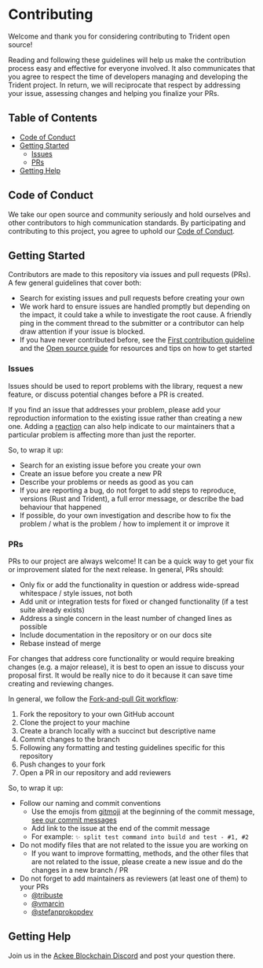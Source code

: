# Contributing

Welcome and thank you for considering contributing to Trident open source!

Reading and following these guidelines will help us make the contribution process easy and effective for everyone involved. It also communicates that you agree to respect the time of developers managing and developing the Trident project. In return, we will reciprocate that respect by addressing your issue, assessing changes and helping you finalize your PRs.

## Table of Contents

- [Code of Conduct](./CODE_OF_CONDUCT.md)
- [Getting Started](#getting-started)
  - [Issues](#issues)
  - [PRs](#prs)
- [Getting Help](#getting-help)

## Code of Conduct

We take our open source and community seriously and hold ourselves and other contributors to high communication standards. By participating and contributing to this project, you agree to uphold our [Code of Conduct](./CODE_OF_CONDUCT.md).

## Getting Started

Contributors are made to this repository via issues and pull requests (PRs). A few general guidelines that cover both:

- Search for existing issues and pull requests before creating your own
- We work hard to ensure issues are handled promptly but depending on the impact, it could take a while to investigate the root cause. A friendly ping in the comment thread to the submitter or a contributor can help draw attention if your issue is blocked.
- If you have never contributed before, see the [First contribution guideline](https://github.com/firstcontributions/first-contributions) and the [Open source guide](https://opensource.guide/how-to-contribute/) for resources and tips on how to get started

### Issues

Issues should be used to report problems with the library, request a new feature, or discuss potential changes before a PR is created.

If you find an issue that addresses your problem, please add your reproduction information to the existing issue rather than creating a new one. Adding a [reaction](https://github.blog/2016-03-10-add-reactions-to-pull-requests-issues-and-comments/) can also help indicate to our maintainers that a particular problem is affecting more than just the reporter.

So, to wrap it up:

- Search for an existing issue before you create your own
- Create an issue before you create a new PR
- Describe your problems or needs as good as you can
- If you are reporting a bug, do not forget to add steps to reproduce, versions (Rust and Trident), a full error message, or describe the bad behaviour that happened
- If possible, do your own investigation and describe how to fix the problem / what is the problem / how to implement it or improve it

### PRs

PRs to our project are always welcome! It can be a quick way to get your fix or improvement slated for the next release. In general, PRs should:

- Only fix or add the functionality in question or address wide-spread whitespace / style issues, not both
- Add unit or integration tests for fixed or changed functionality (if a test suite already exists)
- Address a single concern in the least number of changed lines as possible
- Include documentation in the repository or on our docs site
- Rebase instead of merge

For changes that address core functionality or would require breaking changes (e.g. a major release), it is best to open an issue to discuss your proposal first. It would be really nice to do it because it can save time creating and reviewing changes.

In general, we follow the [Fork-and-pull Git workflow](https://github.com/susam/gitpr):

1. Fork the repository to your own GitHub account
2. Clone the project to your machine
3. Create a branch locally with a succinct but descriptive name
4. Commit changes to the branch
5. Following any formatting and testing guidelines specific for this repository
6. Push changes to your fork
7. Open a PR in our repository and add reviewers

So, to wrap it up:

- Follow our naming and commit conventions
  - Use the emojis from [gitmoji](https://gitmoji.dev/) at the beginning of the commit message, [see our commit messages](https://github.com/Ackee-Blockchain/trident/commits/master)
  - Add link to the issue at the end of the commit message
  - For example: `✨ split test command into build and test - #1, #2`
- Do not modify files that are not related to the issue you are working on
  - If you want to improve formatting, methods, and the other files that are not related to the issue, please create a new issue and do the changes in a new branch / PR
- Do not forget to add maintainers as reviewers (at least one of them) to your PRs
  - [@tribuste](https://github.com/tribuste)
  - [@vmarcin](https://github.com/vmarcin)
  - [@stefanprokopdev](https://github.com/stefanprokopdev)

## Getting Help

Join us in the [Ackee Blockchain Discord](https://discord.gg/x7qXXnGCsa) and post your question there.
